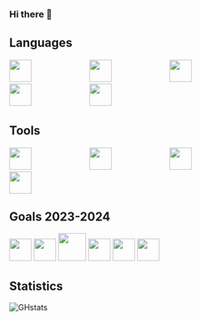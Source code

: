 ### Hi there 👋

<!--
**Xenophee/Xenophee** is a ✨ _special_ ✨ repository because its `README.md` (this file) appears on your GitHub profile.

Here are some ideas to get you started:

- 🔭 I’m currently working on ...
- 🌱 I’m currently learning ...
- 👯 I’m looking to collaborate on ...
- 🤔 I’m looking for help with ...
- 💬 Ask me about ...
- 📫 How to reach me: ...
- 😄 Pronouns: ...
- ⚡ Fun fact: ...
-->

## Languages

<p align="left">
<img src="https://cdn.jsdelivr.net/gh/devicons/devicon/icons/html5/html5-plain-wordmark.svg" width="40px" style="padding-right:100px;">
<img src="https://cdn.jsdelivr.net/gh/devicons/devicon/icons/css3/css3-plain-wordmark.svg" width="40px" style="padding-right:100px;">
<img src="https://cdn.jsdelivr.net/gh/devicons/devicon/icons/javascript/javascript-plain.svg" width="40px" style="padding-right:100px;">
<img src="https://cdn.jsdelivr.net/gh/devicons/devicon/icons/php/php-plain.svg" width="40px" style="padding-right:100px;">
<img src="https://cdn.jsdelivr.net/gh/devicons/devicon/icons/mysql/mysql-plain-wordmark.svg" width="40px" style="padding-right:100px;">
</p>

## Tools

<p align="left">
<img src="https://cdn.jsdelivr.net/gh/devicons/devicon/icons/vscode/vscode-original-wordmark.svg" width="40px" style="padding-right:100px;">
<img src="https://cdn.jsdelivr.net/gh/devicons/devicon/icons/bootstrap/bootstrap-original-wordmark.svg" width="40px" style="padding-right:100px;">
<img src="https://cdn.jsdelivr.net/gh/devicons/devicon/icons/figma/figma-original.svg" width="40px" style="padding-right:100px;">
<img src="https://cdn.jsdelivr.net/gh/devicons/devicon/icons/git/git-original.svg" width="40px" style="padding-right:100px;">
</p>


## Goals 2023-2024

<p align="left">
<img src="https://cdn.jsdelivr.net/gh/devicons/devicon/icons/symfony/symfony-original-wordmark.svg" width="40px">
<img src="https://cdn.jsdelivr.net/gh/devicons/devicon/icons/laravel/laravel-plain-wordmark.svg" width="40px">
<img src="https://cdn.jsdelivr.net/gh/devicons/devicon/icons/nodejs/nodejs-plain-wordmark.svg" width="50px">
<img src="https://cdn.jsdelivr.net/gh/devicons/devicon/icons/react/react-original-wordmark.svg" width="40px">
<img src="https://cdn.jsdelivr.net/gh/devicons/devicon/icons/electron/electron-original.svg" width="40px">
<img src="https://cdn.jsdelivr.net/gh/devicons/devicon/icons/sass/sass-original.svg" width="40px">
</p>


## Statistics

![GHstats](https://github-readme-stats.vercel.app/api?username=Xenophee&show_icons=true)
          
          
          


